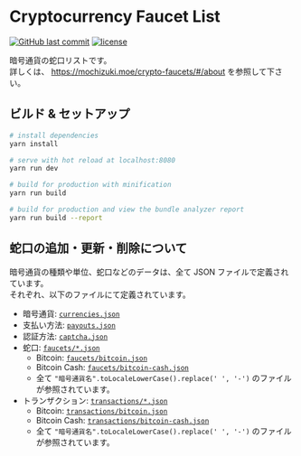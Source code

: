 # Cryptocurrency Faucet List
[![GitHub last commit](https://img.shields.io/github/last-commit/mika-f/crypto-faucets.svg?style=flat-square)]()
[![license](https://img.shields.io/github/license/mika-f/crypto-faucets.svg?style=flat-square)](./LICENSE)

暗号通貨の蛇口リストです。  
詳しくは、 https://mochizuki.moe/crypto-faucets/#/about を参照して下さい。


## ビルド & セットアップ

``` bash
# install dependencies
yarn install

# serve with hot reload at localhost:8080
yarn run dev

# build for production with minification
yarn run build

# build for production and view the bundle analyzer report
yarn run build --report
```


## 蛇口の追加・更新・削除について

暗号通貨の種類や単位、蛇口などのデータは、全て JSON ファイルで定義されています。  
それぞれ、以下のファイルにて定義されています。

* 暗号通貨: [`currencies.json`](./src/assets/data/currencies.json)
* 支払い方法: [`payouts.json`](./src/assets/data/payouts.json)
* 認証方法: [`captcha.json`](./src/assets/data/captcha.json)
* 蛇口: [`faucets/*.json`](./src/assets/data/faucets/)
  * Bitcoin: [`faucets/bitcoin.json`](./src/assets/data/faucets/bitcoin.json)
  * Bitcoin Cash: [`faucets/bitcoin-cash.json`](./src/assets/data/faucets/bitcoin-cash.json)
  * 全て `"暗号通貨名".toLocaleLowerCase().replace(' ', '-')` のファイルが参照されています。
* トランザクション: [`transactions/*.json`](./src/assets/data/transactions/)
  * Bitcoin: [`transactions/bitcoin.json`](./src/assets/data/faucets/bitcoin.json)
  * Bitcoin Cash: [`transactions/bitcoin-cash.json`](./src/assets/data/faucets/bitcoin-cash.json)
  * 全て `"暗号通貨名".toLocaleLowerCase().replace(' ', '-')` のファイルが参照されています。
